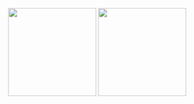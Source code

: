 <div>
  <img height="180em" src="https://github-readme-stats.vercel.app/api?username=carlosdancr&show_icons=true&theme=react&include_all_commits=true&count_private=true&border_radius=8&hide_border=true&bg_color=2D333B"/>
  <img height="180em" src="https://github-readme-stats.vercel.app/api/top-langs/?username=carlosdancr&layout=compact&langs_count=7&theme=react&border_radius=8&hide_border=true&bg_color=2D333B"/>
</div>
  

 

